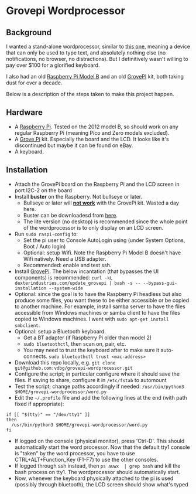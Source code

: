 # Grovepi Wordprocessor

## Background

I wanted a stand-alone wordprocessor, similar to [this one](https://www.amazon.com/Alphasmart-NEO-AA-0410-10971-AQ-Neo-Handheld/dp/B007BHWRII), meaning a device that can only be used
to type text, and absolutely nothing else (no notifications, no browser, no distractions). But I definitively wasn't willing to pay over $100 for a glorified keyboard.

I also had an old [Raspberry Pi Model B](https://en.wikipedia.org/wiki/Raspberry_Pi) and an old [GrovePI](https://www.dexterindustries.com/grovepi/) kit, both taking dust for over a decade.

Below is a description of the steps taken to make this project happen.

## Hardware

* A [Raspberry Pi](https://www.raspberrypi.com/). Tested on the 2012 model B, so should work on any regular Raspberry Pi (meaning Pico and Zero models excluded). 
* A [Grove Pi](https://www.dexterindustries.com/grovepi/) kit. Especially the board and the LCD. It looks like it's discontinued but maybe it can be found on eBay.
* A keyboard. 

## Installation

* Attach the GrovePi board on the Raspberry Pi and the LCD screen in port I2C-2 on the board
* Install **buster** on the Raspberry. Not bullseye or later.
  * Bullseye or later will **[not work](https://forum.dexterindustries.com/t/grove-pi-doesnt-work-do-not-use-raspbian-bullseye/8664)** with the GrovePi kit. Wasted a day here.
  * Buster can be downloadesd from [here](https://www.raspberrypi.com/software/operating-systems/#raspberry-pi-os-legacy).
  * The lite version (no desktop) is recommended since the whole point of the wordprocessor is to only display on an LCD screen.
* Run `sudo raspi-config` to:
  * Set the pi user to Console AutoLogin using (under System Options, Boot / Auto login)
  * Optional: setup Wifi. Note the Raspberry Pi Model B doesn't have Wifi natively. Need a USB adapter.
  * Recommended: enable and test ssh.
* Install [GrovePi](https://github.com/DexterInd/GrovePi). The below incantation (that bypasses the UI components) is recommended:
  `curl -kL dexterindustries.com/update_grovepi | bash -s -- --bypass-gui-installation --system-wide`
* Optional: since the goal is to have the Raspberry Pi headless but also produce some files, you want these to be either accessible or be copied to another machine.
  For example, install samba server to have the files accessible from Windows machines or samba client to have the files copied to Windows machines. I went with `sudo apt-get install smbclient`.
* Optional: setup a Bluetooth keyboard. 
  * Get a BT adapter (if Raspberry Pi older than model 2)
  * `sudo bluetoothctl`, then scan on, pair, etc.
  * You may need to trust the keyboard after to make sure it auto-connects. `sudo bluetoothctl trust <mac-address>`
* Download this repo locally, e.g. `git clone git@github.com:vdbg/grovepi-wordprocessor.git`
* Configure the script; in particular configure where it should save the files. If saving to share, configure it in `/etc/fstab` to automount
* Test the script; change paths accordingly if needed:
  `/usr/bin/python3 $HOME/grovepi-wordprocessor/word.py`
* Edit the `~/.profile` file and add the following lines at the end (with path fixed if appropriate):
```
if [[ "$(tty)" == "/dev/tty1" ]]
then
  /usr/bin/python3 $HOME/grovepi-wordprocessor/word.py
fi
```
* If logged on the console (physical monitor), press 'Ctrl-D'. This should automatically start the word processor. Now that the default tty1 console is "taken" by the word processor, you have to use CTRL+ALT+Function_Key (F1-F7) to use the other consoles.
* If logged through ssh instead, then `ps auwx  | grep bash` and kill the bash process on tty1. The wordprocessor should automatically start.
* Now, whenever the keyboard physically attached to the pi is used (possibly through bluetooth), the LCD screen should show what's typed





   